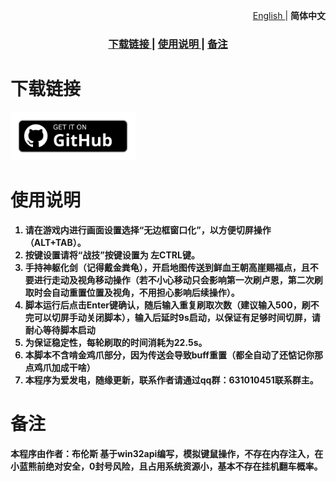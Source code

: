 <p align="right">
  <a href="https://github.com/Blunc233/EldenRingRunesFarming/docs/README/en.md">
  English
  </a>
  <span> | </span>
  <strong>简体中文<strong>
</p>

<div align="center">
  <h3>
    <a href="https://github.com/Blunc233/EldenRingRunesFarming/blob/main/docs/readme/zh-cn.md#下载链接">
    下载链接
    </a>
    <span> | </span>
    <a href="https://github.com/Blunc233/EldenRingRunesFarming/blob/main/docs/readme/zh-cn.md#使用说明">
    使用说明
    </a>
    <span> | </span>
    <a href="https://github.com/Blunc233/EldenRingRunesFarming/blob/main/docs/readme/zh-cn.md#备注">
    备注
    </a>
  </h3>
</div>

# 下载链接

<a href="https://github.com/Blunc233/EldenRingRunesFarming/releases"><img alt="Get it on GitHub" src="art/get-it-on-github.svg" width="200px"/></a>

# 使用说明

1. 请在游戏内进行画面设置选择“无边框窗口化”，以方便切屏操作（ALT+TAB）。
2. 按键设置请将“战技”按键设置为  左CTRL键。
3. 手持神躯化剑（记得戴金粪龟），开启地图传送到鲜血王朝高崖赐福点，且不要进行走动及视角移动操作（若不小心移动只会影响第一次刷卢恩，第二次刷取时会自动重置位置及视角，不用担心影响后续操作）。
4. 脚本运行后点击Enter键确认，随后输入重复刷取次数（建议输入500，刷不完可以切屏手动关闭脚本），输入后延时9s启动，以保证有足够时间切屏，请耐心等待脚本启动
5. 为保证稳定性，每轮刷取的时间消耗为22.5s。
6. 本脚本不含啃金鸡爪部分，因为传送会导致buff重置（都全自动了还惦记你那点鸡爪加成干啥）
7. 本程序为爱发电，随缘更新，联系作者请通过qq群：631010451联系群主。

# 备注

本程序由作者：布伦斯 基于win32api编写，模拟键鼠操作，不存在内存注入，在小蓝熊前绝对安全，0封号风险，且占用系统资源小，基本不存在挂机翻车概率。